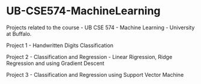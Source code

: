 # UB-CSE574-MachineLearning
Projects related to the course - UB CSE 574 - Machine Learning - University at Buffalo. 

Project 1 - Handwritten Digits Classification

Project 2 - Classification and Regression - Linear Rigression, Ridge Regression and using Gradient Descent 

Project 3 - Classification and Regression using Support Vector Machine
